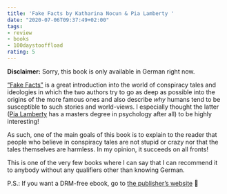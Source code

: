 ```yaml
---
title: 'Fake Facts by Katharina Nocun & Pia Lamberty '
date: "2020-07-06T09:37:49+02:00"
tags:
- review
- books
- 100daystooffload
rating: 5
---
```


**Disclaimer:** Sorry, this book is only available in German right now.

[“Fake Facts”](https://www.luebbe.de/quadriga/buecher/gesellschaft/fake-facts/id_7818123) is a great introduction into the world of conspiracy tales and ideologies in which the two authors try to go as deep as possible into the origins of the more famous ones and also describe *why* humans tend to be susceptible to such stories and world-views. I especially thought the latter ([Pia Lamberty](https://www.sozrepsy.uni-mainz.de/pia-lamberty-msc/) has a masters degree in psychology after all) to be highly interesting! 

As such, one of the main goals of this book is to explain to the reader that people who believe in conspiracy tales are not stupid or crazy nor that the tales themselves are harmless. In my opinion, it succeeds on all fronts!

This is one of the very few books where I can say that I can recommend it to anybody without any qualifiers other than knowing German. 

P.S.: If you want a DRM-free ebook, go to [the publisher’s website](https://www.luebbe.de/quadriga/buecher/gesellschaft/fake-facts/id_7818123) 🙂
